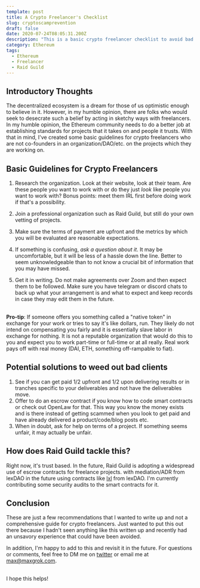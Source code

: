 ```yaml
---
template: post
title: A Crypto Freelancer's Checklist
slug: cryptoscamprevention
draft: false
date: 2020-07-24T08:05:31.200Z
description: "This is a basic crypto freelancer checklist to avoid bad deals."
category: Ethereum
tags:
  - Ethereum
  - Freelancer
  - Raid Guild
---
```


## Introductory Thoughts

The decentralized ecosystem is a dream for those of us optimistic enough to believe in it. However, in my humble opinion, there are folks who would seek to desecrate such a belief by acting in sketchy ways with freelancers. In my humble opinion, the Ethereum community needs to do a better job at establishing standards for projects that it takes on and people it trusts. With that in mind, I've created some basic guidelines for crypto freelancers who are not co-founders in an organization/DAO/etc. on the projects which they are working on.

## Basic Guidelines for Crypto Freelancers

1. Research the organization. Look at their website, look at their team. Are these people you want to work with or do they just <em>look</em> like people you want to work with? Bonus points: meet them IRL first before doing work if that's a possibility.

2. Join a professional organization such as Raid Guild, but still do your own vetting of projects.<br/>
3. Make sure the terms of payment are upfront and the metrics by which you will be evaluated are reasonable expectations.<br/>
4. If something is confusing, <em>ask a question about it</em>. It may be uncomfortable, but it will be less of a hassle down the line. Better to seem unknowledgeable than to not know a crucial bit of information that you may have missed.<br/>
5. Get it in writing. Do not make agreements over Zoom and then expect them to be followed. Make sure you have telegram or discord chats to back up what your arrangement is and what to expect and keep records in case they may edit them in the future. <br/><br/>

<strong>Pro-tip</strong>: If someone offers you something called a "native token" in exchange for your work or tries to say it's like dollars, run. They likely do not intend on compensating you fairly and it is essentially slave labor in exchange for nothing. It is not a reputable organization that would do this to you and expect you to work part-time or full-time or at all really. Real work pays off with real money (DAI, ETH, something off-rampable to fiat).  <br/>

## Potential solutions to weed out bad clients

1. See if you can get paid 1/2 upfront and 1/2 upon delivering results or in tranches specific to your deliverables and not have the deliverables move.<br/>
2. Offer to do an escrow contract if you know how to code smart contracts or check out OpenLaw for that. This way you know the money exists and is there instead of getting scammed when you look to get paid and have already delivered a product/code/blog posts etc.<br/>
3. When in doubt, ask for help on terms of a project. If something seems unfair, it may actually be unfair.<br/>

## How does Raid Guild tackle this?

Right now, it's trust based. In the future, Raid Guild is adopting a widespread use of escrow contracts for freelance projects. with mediation/ADR from lexDAO in the future using contracts like <a href="https://github.com/lexDAO/LexLocker">lxl</a> from lexDAO. I'm currently contributing some security audits to the smart contracts for it.  </br>

## Conclusion

These are just a few recommendations that I wanted to write up and not a comprehensive guide for crypto freelancers. Just wanted to put this out there because I hadn't seen anything like this written up and recently had an unsavory experience that could have been avoided. 

In addition, I'm happy to add to this and revisit it in the future. For questions or comments, feel free to DM me on <a href="https://www.twitter.com/maxxgrok/">twitter</a> or email me at <a href="mailto:max@maxgrok.com">max@maxgrok.com</a>.<br/><br/>

I hope this helps!